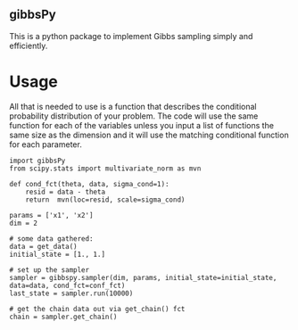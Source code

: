 ## gibbsPy

This is a python package to implement Gibbs sampling simply and efficiently. 

# Usage

All that is needed to use is a function that describes the conditional probability distribution of your problem. 
The code will use the same function for each of the variables unless you input a list of functions the same size as the dimension and it will use the matching conditional function for each parameter. 

    import gibbsPy
    from scipy.stats import multivariate_norm as mvn
  
    def cond_fct(theta, data, sigma_cond=1):
        resid = data - theta
        return  mvn(loc=resid, scale=sigma_cond)
    
    params = ['x1', 'x2']
    dim = 2
    
    # some data gathered:
    data = get_data()
    initial_state = [1., 1.]
  
    # set up the sampler
    sampler = gibbspy.sampler(dim, params, initial_state=initial_state, data=data, cond_fct=conf_fct)
    last_state = sampler.run(10000)
   
    # get the chain data out via get_chain() fct
    chain = sampler.get_chain()
  
  
